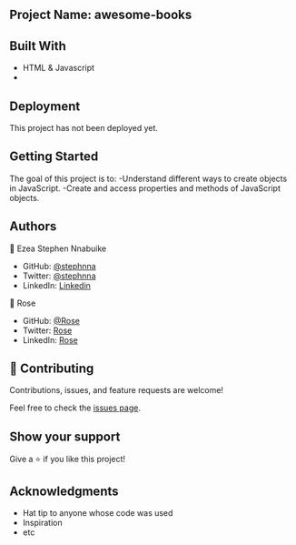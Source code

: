 ## Project Name: awesome-books

## Built With
- HTML & Javascript
- 
## Deployment

This project has not been deployed  yet.

## Getting Started

The goal of this project is to:
-Understand different ways to create objects in JavaScript.
-Create and access properties and methods of JavaScript objects.

## Authors
👤 Ezea Stephen Nnabuike

- GitHub: [@stephnna](https://github.com/stephnna)
- Twitter: [@stephnna](https://twitter.com/stephnna)
- LinkedIn: [Linkedin](https://www.linkedin.com/in/stephen-nnabuike-ezea-143b97170/)

👤 Rose

- GitHub: [@Rose]()
- Twitter: [Rose]()
- LinkedIn: [Rose](Rose)


## 🤝 Contributing

Contributions, issues, and feature requests are welcome!

Feel free to check the [issues page](../../issues/).

## Show your support

Give a ⭐️ if you like this project!

## Acknowledgments

- Hat tip to anyone whose code was used
- Inspiration
- etc
